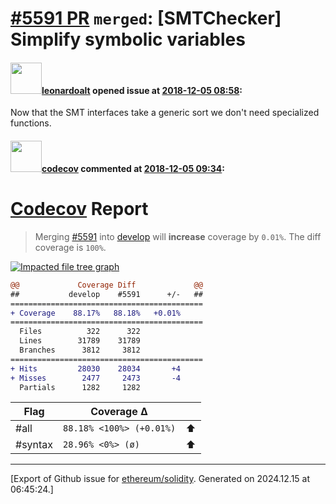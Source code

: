 # [\#5591 PR](https://github.com/ethereum/solidity/pull/5591) `merged`: [SMTChecker] Simplify symbolic variables

#### <img src="https://avatars.githubusercontent.com/u/504195?u=ce2facd14af9fd474ebff49f0d44891f56f7500f&v=4" width="50">[leonardoalt](https://github.com/leonardoalt) opened issue at [2018-12-05 08:58](https://github.com/ethereum/solidity/pull/5591):

Now that the SMT interfaces take a generic sort we don't need specialized functions.

#### <img src="https://avatars.githubusercontent.com/in/254?v=4" width="50">[codecov](https://github.com/apps/codecov) commented at [2018-12-05 09:34](https://github.com/ethereum/solidity/pull/5591#issuecomment-444419832):

# [Codecov](https://codecov.io/gh/ethereum/solidity/pull/5591?src=pr&el=h1) Report
> Merging [#5591](https://codecov.io/gh/ethereum/solidity/pull/5591?src=pr&el=desc) into [develop](https://codecov.io/gh/ethereum/solidity/commit/6efe2a526691f42e83b11cf670ec3e7f51927b3e?src=pr&el=desc) will **increase** coverage by `0.01%`.
> The diff coverage is `100%`.

[![Impacted file tree graph](https://codecov.io/gh/ethereum/solidity/pull/5591/graphs/tree.svg?width=650&token=87PGzVEwU0&height=150&src=pr)](https://codecov.io/gh/ethereum/solidity/pull/5591?src=pr&el=tree)

```diff
@@             Coverage Diff             @@
##           develop    #5591      +/-   ##
===========================================
+ Coverage    88.17%   88.18%   +0.01%     
===========================================
  Files          322      322              
  Lines        31789    31789              
  Branches      3812     3812              
===========================================
+ Hits         28030    28034       +4     
+ Misses        2477     2473       -4     
  Partials      1282     1282
```

| Flag | Coverage Δ | |
|---|---|---|
| #all | `88.18% <100%> (+0.01%)` | :arrow_up: |
| #syntax | `28.96% <0%> (ø)` | :arrow_up: |


-------------------------------------------------------------------------------



[Export of Github issue for [ethereum/solidity](https://github.com/ethereum/solidity). Generated on 2024.12.15 at 06:45:24.]
